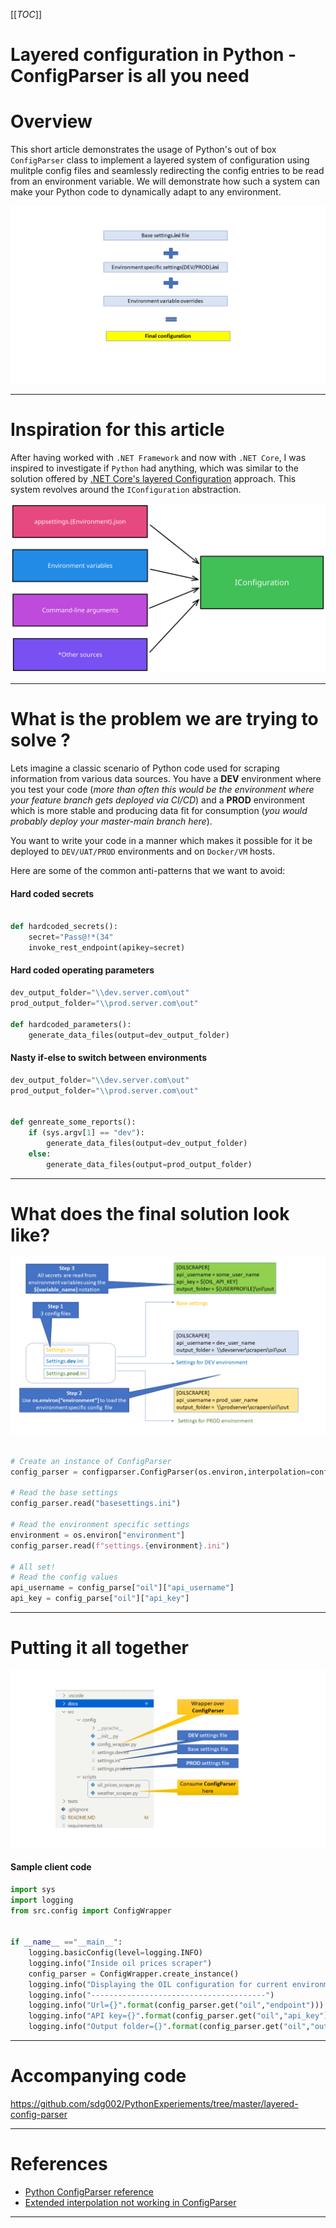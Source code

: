 [[_TOC_]]

# Layered configuration in Python - ConfigParser is all you need

# Overview
This short article demonstrates the usage of Python's out of box `ConfigParser` class to implement a layered system of configuration using mulitple config files and seamlessly redirecting the config entries to be read from an environment variable. We will demonstrate how such a system can make your Python code to dynamically adapt to any environment.

![overview](docs/images/overview_layered_with_plus.png)

---

# Inspiration for this article

After having worked with `.NET Framework` and now with `.NET Core`, I was inspired to investigate if `Python` had anything, which was similar to the solution offered by [.NET Core's layered Configuration](https://learn.microsoft.com/en-us/dotnet/core/extensions/configuration) approach. This system revolves around the `IConfiguration` abstraction.

![dotnet-core-layered-config](docs/images/dotnet-core-layered-config.svg)

---

# What is the problem we are trying to solve ?

Lets imagine a classic scenario of Python code used for scraping information from various data sources. You have a **DEV** environment where you test your code (_more than often this would be the environment where your feature branch gets deployed via CI/CD_) and a **PROD** environment which is more stable and producing data fit for consumption (_you would probably deploy your master-main branch here_).

 You want to write your code in a manner which makes it possible for it be deployed to `DEV/UAT/PROD` environments and on `Docker/VM` hosts.

Here are some of the common anti-patterns that we want to avoid:

#### Hard coded secrets
```python

def hardcoded_secrets():
    secret="Pass@!*(34"
    invoke_rest_endpoint(apikey=secret)

```

#### Hard coded operating parameters

```python
dev_output_folder="\\dev.server.com\out"
prod_output_folder="\\prod.server.com\out"

def hardcoded_parameters():
    generate_data_files(output=dev_output_folder)

```

#### Nasty if-else to switch between environments

```python
dev_output_folder="\\dev.server.com\out"
prod_output_folder="\\prod.server.com\out"


def genreate_some_reports():
    if (sys.argv[1] == "dev"):
        generate_data_files(output=dev_output_folder)
    else:
        generate_data_files(output=prod_output_folder)

```


---
# What does the final solution look like?


![how_layered_config_works](docs/images/how_layered_config_works.png)

```python

# Create an instance of ConfigParser
config_parser = configparser.ConfigParser(os.environ,interpolation=configparser.ExtendedInterpolation())

# Read the base settings
config_parser.read("basesettings.ini")

# Read the environment specific settings
environment = os.environ["environment"]
config_parser.read(f"settings.{environment}.ini")

# All set!
# Read the config values
api_username = config_parse["oil"]["api_username"]
api_key = config_parse["oil"]["api_key"]

```

---


# Putting it all together

![putting-it-together](docs/images/putting-it-together.png)

#### Sample client code

```python
import sys
import logging
from src.config import ConfigWrapper


if __name__ =="__main__":
    logging.basicConfig(level=logging.INFO)
    logging.info("Inside oil prices scraper")
    config_parser = ConfigWrapper.create_instance()
    logging.info("Displaying the OIL configuration for current environment")
    logging.info("---------------------------------------")
    logging.info("Url={}".format(config_parser.get("oil","endpoint")))
    logging.info("API key={}".format(config_parser.get("oil","api_key")))
    logging.info("Output folder={}".format(config_parser.get("oil","output_folder")))
```

---

# Accompanying code

https://github.com/sdg002/PythonExperiements/tree/master/layered-config-parser

---

# References 

- [Python ConfigParser reference](https://docs.python.org/3/library/configparser.html)
- [Extended interpolation not working in ConfigParser](https://stackoverflow.com/a/42841091/2989655)

---
